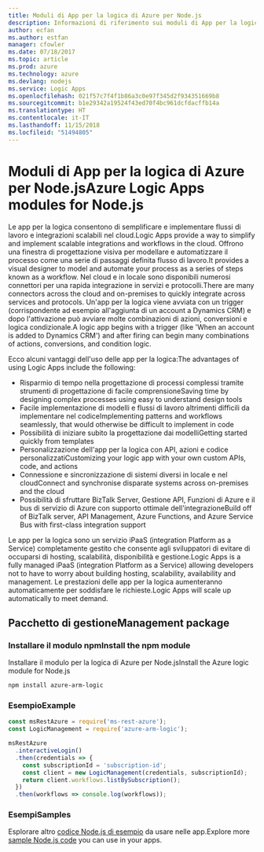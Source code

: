```yaml
---
title: Moduli di App per la logica di Azure per Node.js
description: Informazioni di riferimento sui moduli di App per la logica di Azure per Node.js
author: ecfan
ms.author: estfan
manager: cfowler
ms.date: 07/18/2017
ms.topic: article
ms.prod: azure
ms.technology: azure
ms.devlang: nodejs
ms.service: Logic Apps
ms.openlocfilehash: 021f57c7f4f1b86a3c0e97f345d2f934351669b8
ms.sourcegitcommit: b1e29342a19524f43ed70f4bc961dcfdacffb14a
ms.translationtype: HT
ms.contentlocale: it-IT
ms.lasthandoff: 11/15/2018
ms.locfileid: "51494805"
---
```

# <a name="azure-logic-apps-modules-for-nodejs"></a><span data-ttu-id="35535-103">Moduli di App per la logica di Azure per Node.js</span><span class="sxs-lookup"><span data-stu-id="35535-103">Azure Logic Apps modules for Node.js</span></span>

<span data-ttu-id="35535-104">Le app per la logica consentono di semplificare e implementare flussi di lavoro e integrazioni scalabili nel cloud.</span><span class="sxs-lookup"><span data-stu-id="35535-104">Logic Apps provide a way to simplify and implement scalable integrations and workflows in the cloud.</span></span> <span data-ttu-id="35535-105">Offrono una finestra di progettazione visiva per modellare e automatizzare il processo come una serie di passaggi definita flusso di lavoro.</span><span class="sxs-lookup"><span data-stu-id="35535-105">It provides a visual designer to model and automate your process as a series of steps known as a workflow.</span></span> <span data-ttu-id="35535-106">Nel cloud e in locale sono disponibili numerosi connettori per una rapida integrazione in servizi e protocolli.</span><span class="sxs-lookup"><span data-stu-id="35535-106">There are many connectors across the cloud and on-premises to quickly integrate across services and protocols.</span></span> <span data-ttu-id="35535-107">Un'app per la logica viene avviata con un trigger (corrispondente ad esempio all'aggiunta di un account a Dynamics CRM) e dopo l'attivazione può avviare molte combinazioni di azioni, conversioni e logica condizionale.</span><span class="sxs-lookup"><span data-stu-id="35535-107">A logic app begins with a trigger (like 'When an account is added to Dynamics CRM') and after firing can begin many combinations of actions, conversions, and condition logic.</span></span>

<span data-ttu-id="35535-108">Ecco alcuni vantaggi dell'uso delle app per la logica:</span><span class="sxs-lookup"><span data-stu-id="35535-108">The advantages of using Logic Apps include the following:</span></span>
- <span data-ttu-id="35535-109">Risparmio di tempo nella progettazione di processi complessi tramite strumenti di progettazione di facile comprensione</span><span class="sxs-lookup"><span data-stu-id="35535-109">Saving time by designing complex processes using easy to understand design tools</span></span>
- <span data-ttu-id="35535-110">Facile implementazione di modelli e flussi di lavoro altrimenti difficili da implementare nel codice</span><span class="sxs-lookup"><span data-stu-id="35535-110">Implementing patterns and workflows seamlessly, that would otherwise be difficult to implement in code</span></span>
- <span data-ttu-id="35535-111">Possibilità di iniziare subito la progettazione dai modelli</span><span class="sxs-lookup"><span data-stu-id="35535-111">Getting started quickly from templates</span></span>
- <span data-ttu-id="35535-112">Personalizzazione dell'app per la logica con API, azioni e codice personalizzati</span><span class="sxs-lookup"><span data-stu-id="35535-112">Customizing your logic app with your own custom APIs, code, and actions</span></span>
- <span data-ttu-id="35535-113">Connessione e sincronizzazione di sistemi diversi in locale e nel cloud</span><span class="sxs-lookup"><span data-stu-id="35535-113">Connect and synchronise disparate systems across on-premises and the cloud</span></span>
- <span data-ttu-id="35535-114">Possibilità di sfruttare BizTalk Server, Gestione API, Funzioni di Azure e il bus di servizio di Azure con supporto ottimale dell'integrazione</span><span class="sxs-lookup"><span data-stu-id="35535-114">Build off of BizTalk server, API Management, Azure Functions, and Azure Service Bus with first-class integration support</span></span>

<span data-ttu-id="35535-115">Le app per la logica sono un servizio iPaaS (integration Platform as a Service) completamente gestito che consente agli sviluppatori di evitare di occuparsi di hosting, scalabilità, disponibilità e gestione.</span><span class="sxs-lookup"><span data-stu-id="35535-115">Logic Apps is a fully managed iPaaS (integration Platform as a Service) allowing developers not to have to worry about building hosting, scalability, availability and management.</span></span> <span data-ttu-id="35535-116">Le prestazioni delle app per la logica aumenteranno automaticamente per soddisfare le richieste.</span><span class="sxs-lookup"><span data-stu-id="35535-116">Logic Apps will scale up automatically to meet demand.</span></span>

## <a name="management-package"></a><span data-ttu-id="35535-117">Pacchetto di gestione</span><span class="sxs-lookup"><span data-stu-id="35535-117">Management package</span></span>

### <a name="install-the-npm-module"></a><span data-ttu-id="35535-118">Installare il modulo npm</span><span class="sxs-lookup"><span data-stu-id="35535-118">Install the npm module</span></span>

<span data-ttu-id="35535-119">Installare il modulo per la logica di Azure per Node.js</span><span class="sxs-lookup"><span data-stu-id="35535-119">Install the Azure logic module for Node.js</span></span>

```bash
npm install azure-arm-logic
```

### <a name="example"></a><span data-ttu-id="35535-120">Esempio</span><span class="sxs-lookup"><span data-stu-id="35535-120">Example</span></span>

```javascript
const msRestAzure = require('ms-rest-azure');
const LogicManagement = require('azure-arm-logic');

msRestAzure
  .interactiveLogin()
  .then(credentials => {
    const subscriptionId = 'subscription-id';
    const client = new LogicManagement(credentials, subscriptionId);
    return client.workflows.listBySubscription();
  })
  .then(workflows => console.log(workflows));
```

### <a name="samples"></a><span data-ttu-id="35535-121">Esempi</span><span class="sxs-lookup"><span data-stu-id="35535-121">Samples</span></span>

<span data-ttu-id="35535-122">Esplorare altro [codice Node.js di esempio](https://azure.microsoft.com/resources/samples/?platform=nodejs) da usare nelle app.</span><span class="sxs-lookup"><span data-stu-id="35535-122">Explore more [sample Node.js code](https://azure.microsoft.com/resources/samples/?platform=nodejs) you can use in your apps.</span></span>
